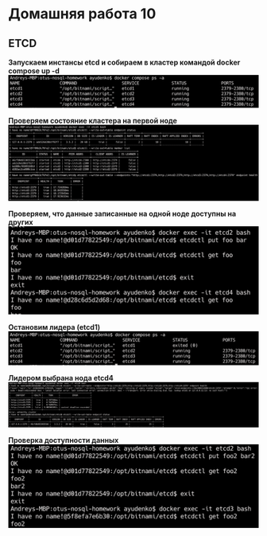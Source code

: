 # Домашняя работа 10

## ETCD

**Запускаем инстансы etcd и собираем в кластер командой docker compose up -d**   
![Старт](/images/image1.png)   

**Проверяем состояние кластера на первой ноде**   
![Статус](/images/image2.png)   

**Проверяем, что данные записанные на одной ноде доступны на других**   
![Проверка](/images/image3.png)   

**Остановим лидера (etcd1)**   
![Остановка лидера](/images/image4.png)   

**Лидером выбрана нода etcd4**   
![Выборы](/images/image5.png)   

**Проверка доступности данных**   
![Данные](/images/image6.png)   
